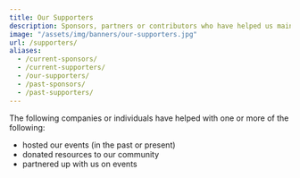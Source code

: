 ```yaml
---
title: Our Supporters
description: Sponsors, partners or contributors who have helped us maintain one of the largest Latinx in Tech communities.
image: "/assets/img/banners/our-supporters.jpg"
url: /supporters/
aliases:
  - /current-sponsors/
  - /current-supporters/
  - /our-supporters/
  - /past-sponsors/
  - /past-supporters/
---
```


The following companies or individuals have helped with one or more of the following:

- hosted our events (in the past or present)
- donated resources to our community
- partnered up with us on events
